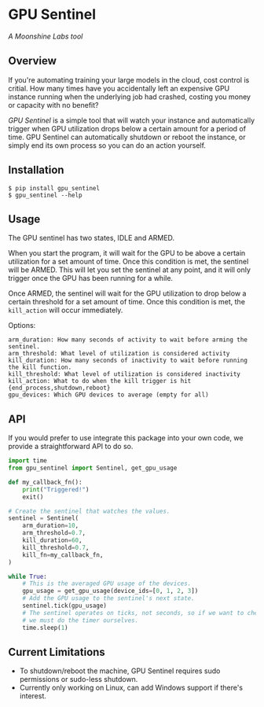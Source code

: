 # GPU Sentinel

*A Moonshine Labs tool*

## Overview
If you're automating training your large models in the cloud, cost control is critial. How many times have you accidentally left an expensive GPU instance running when the underlying job had crashed, costing you money or capacity with no benefit?

*GPU Sentinel* is a simple tool that will watch your instance and automatically trigger when GPU utilization drops below a certain amount for a period of time. GPU Sentinel can automatically shutdown or reboot the instance, or simply end its own process so you can do an action yourself.

## Installation
```
$ pip install gpu_sentinel
$ gpu_sentinel --help
```

## Usage
The GPU sentinel has two states, IDLE and ARMED.

When you start the program, it will wait for the GPU to be above a certain utilization for a set amount of time. Once this condition is met, the sentinel will be ARMED. This will let you set the sentinel at any point, and it will only trigger once the GPU has been running for a while.

Once ARMED, the sentinel will wait for the GPU utilization to drop below a certain threshold for a set amount of time. Once this condition is met, the `kill_action` will occur immediately.

Options:

```
arm_duration: How many seconds of activity to wait before arming the sentinel.
arm_threshold: What level of utilization is considered activity
kill_duration: How many seconds of inactivity to wait before running the kill function.
kill_threshold: What level of utilization is considered inactivity
kill_action: What to do when the kill trigger is hit {end_process,shutdown,reboot}
gpu_devices: Which GPU devices to average (empty for all)
```

## API
If you would prefer to use integrate this package into your own code, we provide a straightforward API to do so.

```python
import time
from gpu_sentinel import Sentinel, get_gpu_usage

def my_callback_fn():
    print("Triggered!")
    exit()

# Create the sentinel that watches the values.
sentinel = Sentinel(
    arm_duration=10,
    arm_threshold=0.7,
    kill_duration=60,
    kill_threshold=0.7,
    kill_fn=my_callback_fn,
)

while True:
    # This is the averaged GPU usage of the devices.
    gpu_usage = get_gpu_usage(device_ids=[0, 1, 2, 3])
    # Add the GPU usage to the sentinel's next state.
    sentinel.tick(gpu_usage)
    # The sentinel operates on ticks, not seconds, so if we want to check every second
    # we must do the timer ourselves.
    time.sleep(1)
```

## Current Limitations

* To shutdown/reboot the machine, GPU Sentinel requires sudo permissions or sudo-less shutdown.
* Currently only working on Linux, can add Windows support if there's interest.